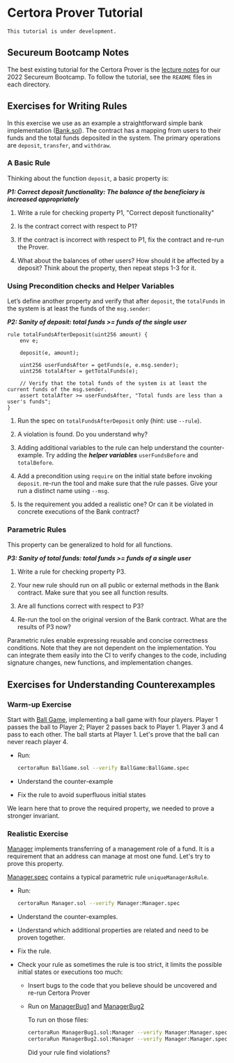 Certora Prover Tutorial
=======================

```{todo}
This tutorial is under development.
```

Secureum Bootcamp Notes
-----------------------

The best existing tutorial for the Certora Prover is the
[lecture notes](https://github.com/Certora/Tutorials)
for our 2022 Secureum Bootcamp.  To follow the tutorial, see the `README` files
in each directory.

Exercises for Writing Rules
---------------------------

In this exercise we use as an example a straightforward simple bank implementation ([Bank.sol](https://github.com/Certora/CertoraProverSupplementary/blob/master/Tutorials/Lesson1/Bank.sol)). The contract has a mapping from users to their funds and the total funds deposited in the system. The primary operations are `deposit`, `transfer`, and `withdraw`.

### A Basic Rule

Thinking about the function `deposit`, a basic property is:

_**P1: Correct deposit functionality: The balance of the beneficiary is increased appropriately**_

1.  Write a rule for checking property P1, "Correct deposit functionality"
    
2.  Is the contract correct with respect to P1?
    
3.  If the contract is incorrect with respect to P1, fix the contract and re-run the Prover.
    
4.  What about the balances of other users? How should it be affected by a deposit? Think about the property, then repeat steps 1-3 for it.
    

### Using Precondition checks and Helper Variables

Let’s define another property and verify that after `deposit`, the `totalFunds` in the system is at least the funds of the `msg.sender`:

_**P2: Sanity of deposit: total funds >= funds of the single user**_

```cvl
rule totalFundsAfterDeposit(uint256 amount) {
    env e; 
    
    deposit(e, amount);
    
    uint256 userFundsAfter = getFunds(e, e.msg.sender);
    uint256 totalAfter = getTotalFunds(e);
    
    // Verify that the total funds of the system is at least the current funds of the msg.sender.
    assert totalAfter >= userFundsAfter, "Total funds are less than a user's funds";
}
```

1.  Run the spec on `totalFundsAfterDeposit` only (hint: use `--rule`).
    
2.  A violation is found. Do you understand why?
    
3.  Adding additional variables to the rule can help understand the counter-example. Try adding the _**helper variables**_ `userFundsBefore` and `totalBefore`.
    
4.  Add a precondition using `require` on the initial state before invoking `deposit`. re-run the tool and make sure that the rule passes. Give your run a distinct name using `--msg`.
    
5.  Is the requirement you added a realistic one? Or can it be violated in concrete executions of the Bank contract?
    

### Parametric Rules

This property can be generalized to hold for all functions.

_**P3: Sanity of total funds: total funds >= funds of a single user**_

1.  Write a rule for checking property P3.
    
2.  Your new rule should run on all public or external methods in the Bank contract. Make sure that you see all function results.
    
3.  Are all functions correct with respect to P3?
    
4.  Re-run the tool on the original version of the Bank contract. What are the results of P3 now?
    

Parametric rules enable expressing reusable and concise correctness conditions. Note that they are not dependent on the implementation. You can integrate them easily into the CI to verify changes to the code, including signature changes, new functions, and implementation changes.


Exercises for Understanding Counterexamples
-------------------------------------------

### Warm-up Exercise

Start with [Ball Game](https://github.com/Certora/CertoraProverSupplementary/blob/master/Tutorials/Lesson2/BallGame/BallGame.sol), implementing a ball game with four players. Player 1 passes the ball to Player 2; Player 2 passes back to Player 1. Player 3 and 4 pass to each other. The ball starts at Player 1. Let's prove that the ball can never reach player 4.

*   Run:
    
    ```bash
    certoraRun BallGame.sol --verify BallGame:BallGame.spec 
    ```
    
*   Understand the counter-example
    
*   Fix the rule to avoid superfluous initial states
    

We learn here that to prove the required property, we needed to prove a stronger invariant.

### Realistic Exercise

[Manager](https://github.com/Certora/CertoraProverSupplementary/blob/master/Tutorials/Lesson2/Manager/Manager.sol) implements transferring of a management role of a fund. It is a requirement that an address can manage at most one fund. Let's try to prove this property.

[Manager.spec](https://github.com/Certora/CertoraProverSupplementary/blob/master/Tutorials/Lesson2/Manager/Manager.spec) contains a typical parametric rule `uniqueManagerAsRule`.

*   Run:
    
    ```bash
    certoraRun Manager.sol --verify Manager:Manager.spec 
    ```
    
*   Understand the counter-examples.
    
*   Understand which additional properties are related and need to be proven together.
    
*   Fix the rule.
    
*   Check your rule as sometimes the rule is too strict, it limits the possible initial states or executions too much:
    
    *   Insert bugs to the code that you believe should be uncovered and re-run Certora Prover
        
    *   Run on [ManagerBug1](https://github.com/Certora/CertoraProverSupplementary/blob/master/Tutorials/Lesson2/Manager/ManagerBug1.sol) and [ManagerBug2](https://github.com/Certora/CertoraProverSupplementary/blob/master/Tutorials/Lesson2/Manager/ManagerBug2.sol)
        
        To run on those files:
        
        ```bash
        certoraRun ManagerBug1.sol:Manager --verify Manager:Manager.spec --msg "check for bug"
        certoraRun ManagerBug2.sol:Manager --verify Manager:Manager.spec --msg "check for bug"
        ```
        
        Did your rule find violations?
